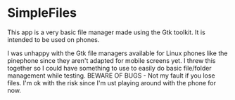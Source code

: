 # SimpleFiles

This app is a very basic file manager made using the Gtk toolkit. It is intended to be used
on phones.

I was unhappy with the Gtk file managers available for Linux phones like the pinephone since they
aren't adapted for mobile screens yet. I threw this together so I could have something to use to easily 
do basic file/folder management while testing. BEWARE OF BUGS - Not my fault if you lose files. I'm ok
with the risk since I'm ust playing around with the phone for now.
